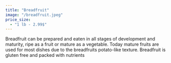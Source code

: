```yaml
---
title: "Breadfruit"
image: "/breadfruit.jpeg"
price_size:
  - "1 lb - 2.99$"
---
```


Breadfruit can be prepared and eaten in all stages of development and maturity, ripe as a fruit or mature as a vegetable. Today mature fruits are used for most dishes due to the breadfruits potato-like texture. Breadfruit is gluten free and packed with nutrients
